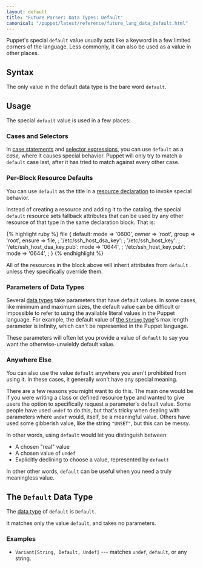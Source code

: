 ```yaml
---
layout: default
title: "Future Parser: Data Types: Default"
canonical: "/puppet/latest/reference/future_lang_data_default.html"
---
```


[case statements]: ./future_lang_conditional.html#case-statements
[selector expressions]: ./future_lang_conditional.html#selectors
[resource declaration]: ./future_lang_resources.html
[data type]: ./future_lang_data_type.html
[string]: ./future_lang_data_string.html


Puppet's special `default` value usually acts like a keyword in a few limited corners of the language. Less commonly, it can also be used as a value in other places.

## Syntax

The only value in the default data type is the bare word `default`.

## Usage

The special `default` value is used in a few places:

### Cases and Selectors

In [case statements][] and [selector expressions][], you can use `default` as a _case,_ where it causes special behavior. Puppet will only try to match a `default` case last, after it has tried to match against every other case.

### Per-Block Resource Defaults

You can use `default` as the title in a [resource declaration][] to invoke special behavior.

Instead of creating a resource and adding it to the catalog, the special `default` resource sets fallback attributes that can be used by any other resource of that type in the same declaration block. That is:

{% highlight ruby %}
    file {
      default:
        mode   => '0600',
        owner  => 'root',
        group  => 'root',
        ensure => file,
      ;
      '/etc/ssh_host_dsa_key':
      ;
      '/etc/ssh_host_key':
      ;
      '/etc/ssh_host_dsa_key.pub':
        mode => '0644',
      ;
      '/etc/ssh_host_key.pub':
        mode => '0644',
      ;
    }
{% endhighlight %}

All of the resources in the block above will inherit attributes from `default` unless they specifically override them.

### Parameters of Data Types

Several [data types][data type] take parameters that have default values. In some cases, like minimum and maximum sizes, the default value can be difficult or impossible to refer to using the available literal values in the Puppet language. For example, the default value of [the `String` type][string]'s max length parameter is infinity, which can't be represented in the Puppet language.

These parameters will often let you provide a value of `default` to say you want the otherwise-unwieldy default value.

### Anywhere Else

You can also use the value `default` anywhere you aren't prohibited from using it. In these cases, it generally won't have any special meaning.

There are a few reasons you might want to do this. The main one would be if you were writing a class or defined resource type and wanted to give users the option to specifically request a parameter's default value. Some people have used `undef` to do this, but that's tricky when dealing with parameters where `undef` would, itself, be a meaningful value. Others have used some gibberish value, like the string `"UNSET"`, but this can be messy.

In other words, using `default` would let you distinguish between:

* A chosen "real" value
* A chosen value of `undef`
* Explicitly declining to choose a value, represented by `default`

In other other words, `default` can be useful when you need a truly meaningless value.

## The `Default` Data Type

The [data type][] of `default` is `Default`.

It matches only the value `default`, and takes no parameters.

### Examples

* `Variant[String, Default, Undef]` --- matches `undef`, `default`, or any string.

